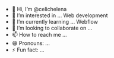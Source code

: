 - 👋 Hi, I’m @celichelena
- 👀 I’m interested in ... Web development
- 🌱 I’m currently learning ... Webflow
- 💞️ I’m looking to collaborate on ...
- 📫 How to reach me ...
- 😄 Pronouns: ...
- ⚡ Fun fact: ...

<!---
celichelena/celichelena is a ✨ special ✨ repository because its `README.md` (this file) appears on your GitHub profile.
You can click the Preview link to take a look at your changes.
--->
